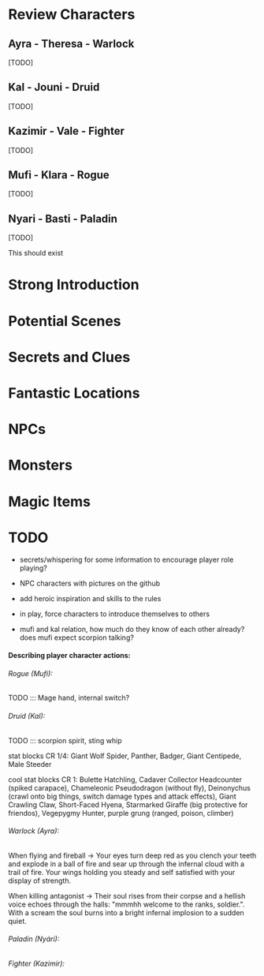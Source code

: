 # Review Characters

## Ayra - Theresa - Warlock

[TODO]

## Kal - Jouni - Druid

[TODO]

## Kazimir - Vale - Fighter

[TODO]

## Mufi - Klara - Rogue

[TODO]

## Nyari - Basti - Paladin

[TODO]

  This should exist

# Strong Introduction

# Potential Scenes

# Secrets and Clues

# Fantastic Locations

# NPCs

# Monsters

# Magic Items

  
  

# TODO

  

- secrets/whispering for some information to encourage player role playing?

  

- NPC characters with pictures on the github

- add heroic inspiration and skills to the rules

- in play, force characters to introduce themselves to others

  

- mufi and kal relation, how much do they know of each other already? does mufi expect scorpion talking?

  

#### Describing player character actions:

  

###### Rogue (Mufi):

TODO ::: Mage hand, internal switch?

  

###### Druid (Kal):

TODO ::: scorpion spirit, sting whip

  

stat blocks CR 1/4: Giant Wolf Spider, Panther, Badger, Giant Centipede, Male Steeder

  
  
  

cool stat blocks CR 1: Bulette Hatchling, Cadaver Collector Headcounter (spiked carapace), Chameleonic Pseudodragon (without fly), Deinonychus (crawl onto big things, switch damage types and attack effects), Giant Crawling Claw, Short-Faced Hyena, Starmarked Giraffe (big protective for friendos), Vegepygmy Hunter, purple grung (ranged, poison, climber)

  

###### Warlock (Ayra):

  
When flying and fireball -> Your eyes turn deep red as you clench your teeth and explode in a ball of fire and sear up through the infernal cloud with a trail of fire. Your wings holding you steady and self satisfied with your display of strength.

  
When killing antagonist -> Their soul rises from their corpse and a hellish voice echoes through the halls: "mmmhh welcome to the ranks, soldier.". With a scream the soul burns into a bright infernal implosion to a sudden quiet.

  

###### Paladin (Nyári):


###### Fighter (Kazimir):
